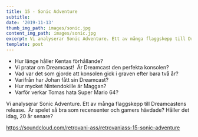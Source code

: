 ```yaml
---
title: 15 - Sonic Adventure
subtitle:
date: '2019-11-13'
thumb_img_path: images/sonic.jpg
content_img_path: images/sonic.jpg
excerpt: Vi analyserar Sonic Adventure. Ett av många flaggskepp till Dreamcastens release.  Är spelet så bra som recensenter och gamers hävdade? Håller det idag, 20 år senare?
template: post
---
```


- Hur länge håller Kentas förhållande?
- Vi pratar om Dreamcast!  Är Dreamcast den perfekta konsolen?
- Vad var det som gjorde att konsolen gick i graven efter bara två år?
- Varifrån har Johan fått sin Dreamcast?
- Hur mycket Nintendokille är Maggan?
- Varför verkar Tomas hata Super Mario 64?

Vi analyserar Sonic Adventure. Ett av många flaggskepp till Dreamcastens release.  Är spelet så bra som recensenter och gamers hävdade? Håller det idag, 20 år senare?

https://soundcloud.com/retrovani-ass/retrovaniass-15-sonic-adventure
